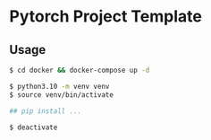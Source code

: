 # Pytorch Project Template

## Usage

```sh
$ cd docker && docker-compose up -d
```

```bash
$ python3.10 -m venv venv
$ source venv/bin/activate

## pip install ...

$ deactivate
```
